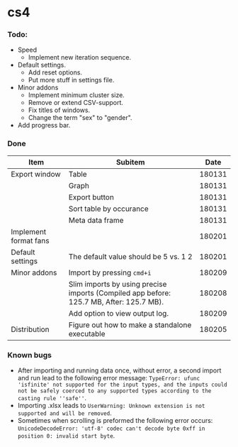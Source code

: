 # cs4
### Todo:
+ Speed
   + Implement new iteration sequence.
+ Default settings.
   + Add reset options.
   + Put more stuff in settings file.
+ Minor addons
   + Implement minimum cluster size.
   + Remove or extend CSV-support.
   + Fix titles of windows.
   + Change the term "sex" to "gender".
+ Add progress bar.

### Done
| Item        | Subitem           | Date  |
| ------------- |-------------| -----|
| Export window| Table | 180131 |
|              | Graph | 180131 |
|              | Export button | 180131 |
|              | Sort table by occurance | 180131 |
|              | Meta data frame | 180131 |
| Implement format fans|  | 180201 |
| Default settings| The default value should be 5 vs. 1 2 | 180201 |
| Minor addons| Import by pressing `cmd+i` | 180209 |
|  | Slim imports by using precise imports (Compiled app before: 125.7 MB, After: 125.7 MB). | 180208 |
|  | Add option to view output log.| 180209 |
| Distribution | Figure out how to make a standalone executable | 180205 |


### Known bugs
+ After importing and running data once, without error, a second import and run lead to the following error message: `TypeError: ufunc 'isfinite' not supported for the input types, and the inputs could not be safely coerced to any supported types according to the casting rule ''safe''`.
+ Importing .xlsx leads to `UserWarning: Unknown extension is not supported and will be removed`.
+ Sometimes when scrolling is preformed the following error occurs: `UnicodeDecodeError: 'utf-8' codec can't decode byte 0xff in position 0: invalid start byte`.